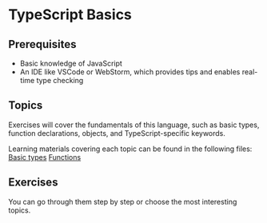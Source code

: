 # TypeScript Basics

## Prerequisites

- Basic knowledge of JavaScript
- An IDE like VSCode or WebStorm, which provides tips and enables real-time type checking

## Topics

Exercises will cover the fundamentals of this language, such as basic types, function declarations, objects, and TypeScript-specific keywords.

Learning materials covering each topic can be found in the following files:
[Basic types](https://github.com/mateuszmichi/TypeScriptZeroToHero/blob/main/part-1-basics/1-1-basic-types/Knowledge-1-1.md)
[Functions](https://github.com/mateuszmichi/TypeScriptZeroToHero/blob/main/part-1-basics/1-2-functions/Knowledge-1-2.md)

## Exercises

You can go through them step by step or choose the most interesting topics.
